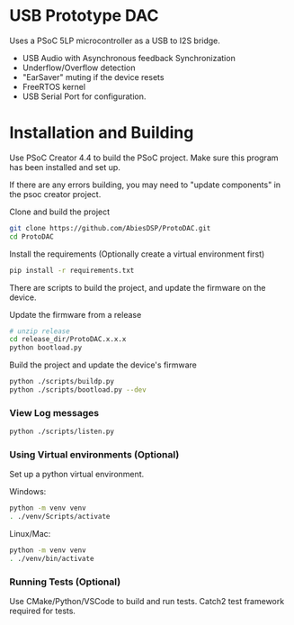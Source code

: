 # USB Prototype DAC

Uses a PSoC 5LP microcontroller as a USB to I2S bridge.

- USB Audio with Asynchronous feedback Synchronization
- Underflow/Overflow detection
- "EarSaver" muting if the device resets
- FreeRTOS kernel
- USB Serial Port for configuration.

# Installation and Building

Use PSoC Creator 4.4 to build the PSoC project. Make sure this program has been installed and set up.

If there are any errors building, you may need to "update components" in the psoc creator project.

Clone and build the project
```bash
git clone https://github.com/AbiesDSP/ProtoDAC.git
cd ProtoDAC
```

Install the requirements (Optionally create a virtual environment first)

```bash
pip install -r requirements.txt
```

There are scripts to build the project, and update the firmware
on the device.

Update the firmware from a release

```bash
# unzip release
cd release_dir/ProtoDAC.x.x.x
python bootload.py
```

Build the project and update the device's firmware

```bash
python ./scripts/buildp.py
python ./scripts/bootload.py --dev
```

### View Log messages
```bash
python ./scripts/listen.py
```

### Using Virtual environments (Optional)
Set up a python virtual environment.

Windows:
```bash
python -m venv venv
. ./venv/Scripts/activate
```

Linux/Mac:
```bash
python -m venv venv
. ./venv/bin/activate
```

### Running Tests (Optional)

Use CMake/Python/VSCode to build and run tests. Catch2 test framework required for tests.

